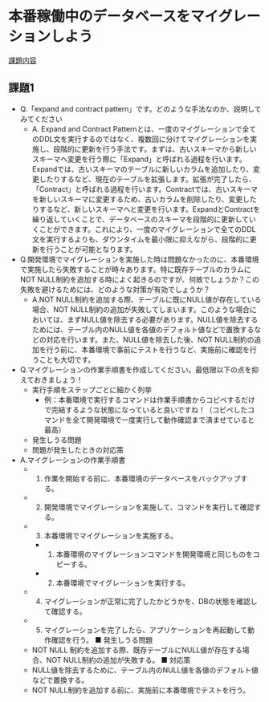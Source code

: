 # 本番稼働中のデータベースをマイグレーションしよう
[課題内容](https://airtable.com/appPxhCPFYGqqN9YU/tblVlFr2q4lIqDKYc/viwX8r6DpCRp80swL/recdCiVLaoXjOSK64?blocks=hide)

## 課題1
- Q.「expand and contract pattern」です。どのような手法なのか、説明してみてください
  - A. Expand and Contract Patternとは、一度のマイグレーションで全てのDDL文を実行するのではなく、複数回に分けてマイグレーションを実施し、段階的に更新を行う手法です。まずは、古いスキーマから新しいスキーマへ変更を行う際に「Expand」と呼ばれる過程を行います。Expandでは、古いスキーマのテーブルに新しいカラムを追加したり、変更したりするなど、現在のテーブルを拡張します。拡張が完了したら、「Contract」と呼ばれる過程を行います。Contractでは、古いスキーマを新しいスキーマに変更するため、古いカラムを削除したり、変更したりするなど、新しいスキーマへと変更を行います。ExpandとContractを繰り返していくことで、データベースのスキーマを段階的に更新していくことができます。これにより、一度のマイグレーションで全てのDDL文を実行するよりも、ダウンタイムを最小限に抑えながら、段階的に更新を行うことが可能となります。
- Q.開発環境でマイグレーションを実施した時は問題なかったのに、本番環境で実施したら失敗することが時々あります。特に既存テーブルのカラムにNOT NULL制約を追加する時によく起きるのですが、何故でしょうか？この失敗を避けるためには、どのような対策が有効でしょうか？
  - A.NOT NULL制約を追加する際、テーブルに既にNULL値が存在している場合、NOT NULL制約の追加が失敗してしまいます。このような場合においては、まずNULL値を除去する必要があります。NULL値を除去するためには、テーブル内のNULL値を各値のデフォルト値などで置換するなどの対応を行います。また、NULL値を除去した後、NOT NULL制約の追加を行う前に、本番環境で事前にテストを行うなど、実施前に確認を行うことも大切です。
- Q.マイグレーションの作業手順書を作成してください。最低限以下の点を抑えておきましょう！
    - 実行手順をステップごとに細かく列挙
      - 例：本番環境で実行するコマンドは作業手順書からコピペするだけで完結するような状態になっていると良いですね！（コピペしたコマンドを全て開発環境で一度実行して動作確認まで済ませていると最高）
    - 発生しうる問題
    - 問題が発生したときの対応策
- A.マイグレーションの作業手順書
    - 1. 作業を開始する前に、本番環境のデータベースをバックアップする。
    - 2. 開発環境でマイグレーションを実施して、コマンドを実行して確認する。
    - 3. 本番環境でマイグレーションを実施する。
        - 1. 本番環境のマイグレーションコマンドを開発環境と同じものをコピーする。
        - 2. 本番環境でマイグレーションを実行する。
    - 4. マイグレーションが正常に完了したかどうかを、DBの状態を確認して確認する。
    - 5. マイグレーションを完了したら、アプリケーションを再起動して動作確認を行う。 
  ■ 発生しうる問題 
    - NOT NULL 制約を追加する際、既存テーブルにNULL値が存在する場合、NOT NULL制約の追加が失敗する。 
  ■ 対応策 
    - NULL値を除去するために、テーブル内のNULL値を各値のデフォルト値などで置換する。 
    - NOT NULL制約を追加する前に、実施前に本番環境でテストを行う。